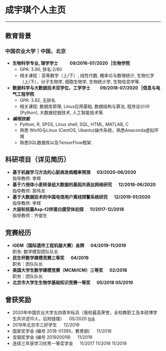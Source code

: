 # 成宇琪个人主页
---
## 教育背景

### 中国农业大学｜中国，北京 
- **生物科学专业, 理学学士 &emsp; &emsp; 09/2016-07/2020 &ensp;|生物学院**
  - GPA: 3.90, 排名:2/80
  - 相关课程：高等数学（上/下）, 线性代数, 概率论与数理统计, 生物化学（上/下），分子生物学, 细胞生物学, 生物统计学, 生物信息学等.
- **数据科学与大数据技术双学位，工学学士&emsp;&emsp; 09/2018-07/2020 &ensp;|信息与电气工程学院**
  - GPA: 3.82, 无排名
  - 相关课程: 数据库原理, Linux应用基础, 数据结构与算法, 程序设计I/II (Python), 大数据挖掘技术, 人工智能技术等.
- ***编程技能***
  - Python, R, SPSS, Linux shell, SQL, HTML, MATLAB, C
  - 熟悉 Win10与Linux (CentOS, Ubantu)操作系统，熟悉Anaconda虚拟环境
  - 熟悉SQL数据库以及TensorFlow框架.

## 科研项目（详见简历）

- **基于机器学习方法的心脏病发病概率预测 &emsp; 03/2020-06/2020** 
<br>指导教师: 李辉
- **基于六倍体小麦转录组大数据的基因共表达网络研究 &emsp; 12/2018-06/2020** 
<br>指导教师: 郭伟龙
- **基于大数据技术的中国电信用户离线预警系统研究 &emsp; 12/2019-01/2020**
<br>指导教师: 李辉
- **大丽轮枝菌Asp-f2样蛋白膜受体初探 &emsp; 11/2017-12/2018**
<br>指导教师：齐俊生

## 竞赛经历

- **iGEM（国际遗传工程机器大赛）金牌 &emsp; 04/2019-11/2019**  <br> 职务: 数学模型团队队长
- **民生杯数学建模竞赛三等奖 &emsp; 04/2019** <br> 职务：团队队长
- **美国大学生数学建模竞赛（MCM/ICM）三等奖 &emsp; 02/2018** <br> 职务：团队队长
- **北京市大学生生物学基础知识竞赛一等奖 &emsp; 05/2018 05/2019**

## 曾获奖励

- 2020年中国农业大学五四青年标兵（我校最高荣誉，全校教职工及本硕博学生共评选10人，后附链接） &ensp; 05/2020 [link](http://news.cau.edu.cn/art/2020/4/27/art_8769_677104.html)
- 2019年北京市三好学生 &emsp; 12/2019
- 国家奖学金 (编号 2018-01395，教育部) &emsp; 11/2018
- 宝钢奖学金 (编号 201920019) &emsp; 11/2019
- 连续三年获学习优秀一等奖学金 &emsp; 11/2017 11/2018 11/2019

